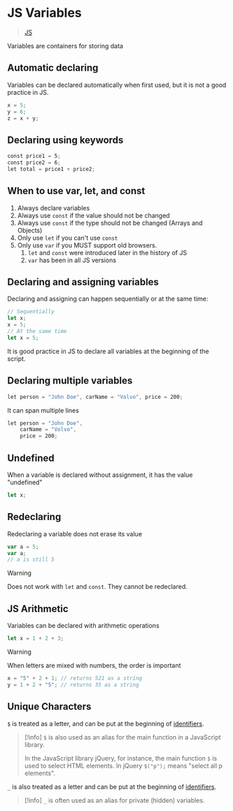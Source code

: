 # JS Variables

> [JS](JS.md)

Variables are containers for storing data

## Automatic declaring

Variables can be declared automatically when first used, but it is not a good practice in JS.

``` js
x = 5;
y = 6;
z = x + y;
```

## Declaring using keywords

``` js
const price1 = 5;  
const price2 = 6;  
let total = price1 + price2;
```

## When to use var, let, and const

1. Always declare variables
2. Always use `const` if the value should not be changed
3. Always use `const` if the type should not be changed (Arrays and Objects)
4. Only use `let` if you can't use `const`
5. Only use `var` if you MUST support old browsers.
	1. `let` and `const` were introduced later in the history of JS
	2. `var` has been in all JS versions

## Declaring and assigning variables

Declaring and assigning can happen sequentially or at the same time:

``` js
// Sequentially
let x;
x = 5;
// At the same time
let x = 5;
```

It is good practice in JS to declare all variables at the beginning of the script.

##  Declaring multiple variables

``` js
let person = "John Doe", carName = "Volvo", price = 200;
```

It can span multiple lines

``` js
let person = "John Doe", 
	carName = "Volvo", 
	price = 200;
```

## Undefined

When a variable is declared without assignment, it has the value "undefined"

``` js
let x;
```

## Redeclaring

Redeclaring a variable does not erase its value

``` js
var a = 5;
var a;
// a is still 5
```

> [!warning]
> Does not work with `let` and `const`. They cannot be redeclared.

## JS Arithmetic

Variables can be declared with arithmetic operations

``` js
let x = 1 + 2 + 3;
```

> [!warning]
> When letters are mixed with numbers, the order is important

``` js
x = "5" + 2 + 1; // returns 521 as a string
y = 1 + 2 + "5"; // returns 35 as a string
```

## Unique Characters

`$` is treated as a letter, and can be put at the beginning of [identifiers](5.%20JS%20Syntax.md#^23c4e7).

> [!info]
> `$` is also used as an alias for the main function in a JavaScript library.
> 
> In the JavaScript library jQuery, for instance, the main function `$` is used to select HTML elements. In jQuery `$("p");` means "select all p elements".

`_` is also treated as a letter and can be put at the beginning of [identifiers](5.%20JS%20Syntax.md#^23c4e7).

> [!info]
> `_` is often used as an alias for private (hidden) variables.


